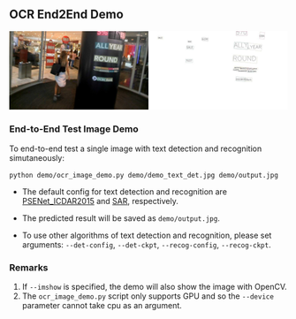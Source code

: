 ## OCR End2End Demo

<div align="center">
    <img src="../../resources/demo_ocr_pred.jpg"/><br>

</div>

### End-to-End Test Image Demo

To end-to-end test a single image with text detection and recognition simutaneously:

```shell
python demo/ocr_image_demo.py demo/demo_text_det.jpg demo/output.jpg
```

- The default config for text detection and recognition are [PSENet_ICDAR2015](../../configs/textdet/psenet/psenet_r50_fpnf_600e_icdar2015.py) and [SAR](../../configs/textrecog/sar/sar_r31_parallel_decoder_academic.py), respectively.

- The predicted result will be saved as `demo/output.jpg`.
- To use other algorithms of text detection and recognition, please set arguments: `--det-config`, `--det-ckpt`, `--recog-config`, `--recog-ckpt`.

### Remarks

1. If `--imshow` is specified, the demo will also show the image with OpenCV.
2. The `ocr_image_demo.py` script only supports GPU and so the `--device` parameter cannot take cpu as an argument.

